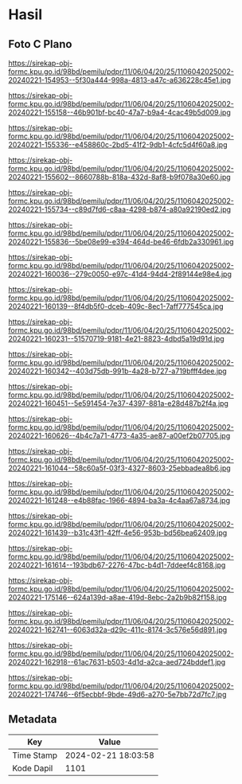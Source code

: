# Hasil

## Foto C Plano

https://sirekap-obj-formc.kpu.go.id/98bd/pemilu/pdpr/11/06/04/20/25/1106042025002-20240221-154953--5f30a444-998a-4813-a47c-a636228c45e1.jpg

https://sirekap-obj-formc.kpu.go.id/98bd/pemilu/pdpr/11/06/04/20/25/1106042025002-20240221-155158--46b901bf-bc40-47a7-b9a4-4cac49b5d009.jpg

https://sirekap-obj-formc.kpu.go.id/98bd/pemilu/pdpr/11/06/04/20/25/1106042025002-20240221-155336--e458860c-2bd5-41f2-9db1-4cfc5d4f60a8.jpg

https://sirekap-obj-formc.kpu.go.id/98bd/pemilu/pdpr/11/06/04/20/25/1106042025002-20240221-155602--8660788b-818a-432d-8af8-b9f078a30e60.jpg

https://sirekap-obj-formc.kpu.go.id/98bd/pemilu/pdpr/11/06/04/20/25/1106042025002-20240221-155734--c89d7fd6-c8aa-4298-b874-a80a92190ed2.jpg

https://sirekap-obj-formc.kpu.go.id/98bd/pemilu/pdpr/11/06/04/20/25/1106042025002-20240221-155836--5be08e99-e394-464d-be46-6fdb2a330961.jpg

https://sirekap-obj-formc.kpu.go.id/98bd/pemilu/pdpr/11/06/04/20/25/1106042025002-20240221-160036--279c0050-e97c-41d4-94d4-2f89144e98e4.jpg

https://sirekap-obj-formc.kpu.go.id/98bd/pemilu/pdpr/11/06/04/20/25/1106042025002-20240221-160139--8f4db5f0-dceb-409c-8ec1-7aff777545ca.jpg

https://sirekap-obj-formc.kpu.go.id/98bd/pemilu/pdpr/11/06/04/20/25/1106042025002-20240221-160231--51570719-9181-4e21-8823-4dbd5a19d91d.jpg

https://sirekap-obj-formc.kpu.go.id/98bd/pemilu/pdpr/11/06/04/20/25/1106042025002-20240221-160342--403d75db-991b-4a28-b727-a719bfff4dee.jpg

https://sirekap-obj-formc.kpu.go.id/98bd/pemilu/pdpr/11/06/04/20/25/1106042025002-20240221-160451--5e591454-7e37-4397-881a-e28d487b2f4a.jpg

https://sirekap-obj-formc.kpu.go.id/98bd/pemilu/pdpr/11/06/04/20/25/1106042025002-20240221-160626--4b4c7a71-4773-4a35-ae87-a00ef2b07705.jpg

https://sirekap-obj-formc.kpu.go.id/98bd/pemilu/pdpr/11/06/04/20/25/1106042025002-20240221-161044--58c60a5f-03f3-4327-8603-25ebbadea8b6.jpg

https://sirekap-obj-formc.kpu.go.id/98bd/pemilu/pdpr/11/06/04/20/25/1106042025002-20240221-161248--e4b88fac-1966-4894-ba3a-4c4aa67a8734.jpg

https://sirekap-obj-formc.kpu.go.id/98bd/pemilu/pdpr/11/06/04/20/25/1106042025002-20240221-161439--b31c43f1-42ff-4e56-953b-bd56bea62409.jpg

https://sirekap-obj-formc.kpu.go.id/98bd/pemilu/pdpr/11/06/04/20/25/1106042025002-20240221-161614--193bdb67-2276-47bc-b4d1-7ddeef4c8168.jpg

https://sirekap-obj-formc.kpu.go.id/98bd/pemilu/pdpr/11/06/04/20/25/1106042025002-20240221-175146--624a139d-a8ae-419d-8ebc-2a2b9b82f158.jpg

https://sirekap-obj-formc.kpu.go.id/98bd/pemilu/pdpr/11/06/04/20/25/1106042025002-20240221-162741--6063d32a-d29c-411c-8174-3c576e56d891.jpg

https://sirekap-obj-formc.kpu.go.id/98bd/pemilu/pdpr/11/06/04/20/25/1106042025002-20240221-162918--61ac7631-b503-4d1d-a2ca-aed724bddef1.jpg

https://sirekap-obj-formc.kpu.go.id/98bd/pemilu/pdpr/11/06/04/20/25/1106042025002-20240221-174746--6f5ecbbf-9bde-49d6-a270-5e7bb72d7fc7.jpg


## Metadata

| Key        | Value               |
| ---------- | ------------------- |
| Time Stamp | 2024-02-21 18:03:58 |
| Kode Dapil | 1101                |



